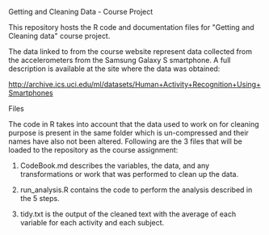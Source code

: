 Getting and Cleaning Data - Course Project

This repository hosts the R code and documentation files for "Getting and Cleaning data" course project.

The data linked to from the course website represent data collected from the accelerometers from the 
Samsung Galaxy S smartphone. A full description is available at the site where the data was obtained:

http://archive.ics.uci.edu/ml/datasets/Human+Activity+Recognition+Using+Smartphones

Files

The code in R takes into account that the data used to work on for cleaning purpose is present in the same folder
which is un-compressed and their names have also not been altered. Following are the 3 files that will be loaded to the
repository as the course assignment:

1. CodeBook.md  describes the variables, the data, and any transformations or work that was performed to clean up the data.

2. run_analysis.R  contains the code to perform the analysis described in the 5 steps. 

3. tidy.txt is the output of the cleaned text with the average of each variable for each activity
   and each subject.
